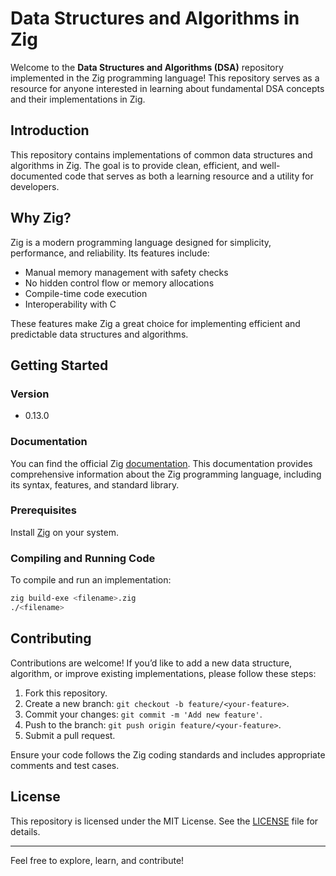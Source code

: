 # Data Structures and Algorithms in Zig

Welcome to the **Data Structures and Algorithms (DSA)** repository implemented in the Zig programming language! This repository serves as a resource for anyone interested in learning about fundamental DSA concepts and their implementations in Zig.

## Introduction

This repository contains implementations of common data structures and algorithms in Zig. The goal is to provide clean, efficient, and well-documented code that serves as both a learning resource and a utility for developers.

## Why Zig?

Zig is a modern programming language designed for simplicity, performance, and reliability. Its features include:
- Manual memory management with safety checks
- No hidden control flow or memory allocations
- Compile-time code execution
- Interoperability with C

These features make Zig a great choice for implementing efficient and predictable data structures and algorithms.

## Getting Started

### Version
- 0.13.0

### Documentation
You can find the official Zig [documentation](https://ziglang.org/documentation/0.13.0). This documentation provides comprehensive information about the Zig programming language, including its syntax, features, and standard library.

### Prerequisites
Install [Zig](https://ziglang.org/download/) on your system.

### Compiling and Running Code
To compile and run an implementation:

```bash
zig build-exe <filename>.zig
./<filename>
```

## Contributing

Contributions are welcome! If you’d like to add a new data structure, algorithm, or improve existing implementations, please follow these steps:

1. Fork this repository.
2. Create a new branch: `git checkout -b feature/<your-feature>`.
3. Commit your changes: `git commit -m 'Add new feature'`.
4. Push to the branch: `git push origin feature/<your-feature>`.
5. Submit a pull request.

Ensure your code follows the Zig coding standards and includes appropriate comments and test cases.

## License

This repository is licensed under the MIT License. See the [LICENSE](LICENSE) file for details.

---

Feel free to explore, learn, and contribute!
